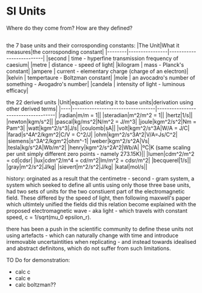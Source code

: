# SI Units

Where do they come from? How are they defined?

## 
the 7 base units and their corrosponding constants:
|The Unit|What it measures|the corrosponding constant|
|--------|----------------|--------------------------|
|second | time - hyperfine transmission frequency of caesium|
|metre | distance - speed of light|
|kilogram | mass - Planck's constant|
|ampere | current - elementary charge (charge of an electron)|
|kelvin | tempertaure - Boltzman constant|
|mole | an avocadro's number of something - Avogadro's number|
|candela | intensity of light - luminous efficacy|

the 22 derived units 
|Unit|equation relating it to base units|derivation using other derived terms|
|----|----------------------------------|------------------------------------|
|radian|m/m = 1||
|steradian|m^2/m^2 = 1||
|hertz|1/s||
|newton|kgm/s^2||
|pascal|kg/ms^2|N/m^2 = J/m^3|
|joule|kgm^2/s^2|Nm = Pam^3|
|watt|kgm^2/s^3|J/s|
|coulomb|sA||
|volt|kgm^2/s^3A|W/A = J/C|
|farad|s^4A^2/kgm^2|C/V = C^2/J|
|ohm|kgm^2/s^3A^2|V/A=Js/C^2|
|siemens|s^3A^2/kgm^2|ohm^-1|
|weber|kgm^2/s^2A|Vs|
|tesla|kg/s^2A|Wb/m^2|
|henry|kgm^2/s^2A^2|Wb/A|
|ºC|K (same scaling per unit simply different zero points - namely 273.15K)||
|lumen|cdm^2/m^2 = cd|cdsr|
|lux|cdm^2/m^4 = cd/m^2|lm/m^2 = cdsr/m^2|
|becquerel|1/s||
|gray|m^2/s^2|J/kg|
|sievert|m^2/s^2|J/kg|
|katal|mol/s||


history:
orginated as a result that the centimetre - second - gram system, a system which seeked to define all untis using only those three base units, had two sets of units for the two constiuent part of the electromagnetic field. These differed by the speed of light, then following maxwell's paper which ultimtely unified the fields did this relation become explained with the proposed electromagnetic wave - aka light - which travels with constant speed, c = 1/sqrt(mu_0 epsilon_r).

there has been a push in the scientific community to define these units not using artefacts - which can naturally change with time and introduce irremovable uncertaintities when replicating - and instead towards idealised and abstract definitons, which do not suffer from such limitations.


TO Do for demonstration:

- calc c
- calc e
- calc boltzman??

